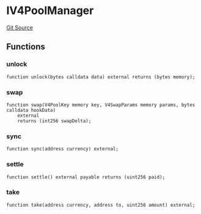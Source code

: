 # IV4PoolManager
[Git Source](https://github.com/zammdefi/zRouter/blob/15c5fb7442065a88b0c255094f10ebd47b711ccb/src/zRouter.sol)


## Functions
### unlock


```solidity
function unlock(bytes calldata data) external returns (bytes memory);
```

### swap


```solidity
function swap(V4PoolKey memory key, V4SwapParams memory params, bytes calldata hookData)
    external
    returns (int256 swapDelta);
```

### sync


```solidity
function sync(address currency) external;
```

### settle


```solidity
function settle() external payable returns (uint256 paid);
```

### take


```solidity
function take(address currency, address to, uint256 amount) external;
```

